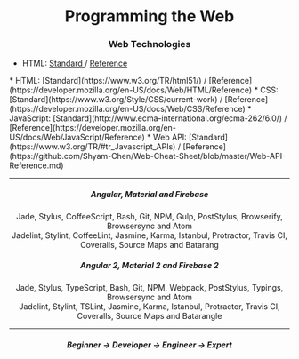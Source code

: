 <h1 align="center"> Programming the Web </h1>

<h3 align="center"> Web Technologies </h3>
<ul>
  <li>
    HTML: 
      <a href="https://www.w3.org/TR/html51/"> Standard </a> / 
      <a href="https://developer.mozilla.org/en-US/docs/Web/HTML/Reference"> Reference </a>
  </li>
</ul>
* HTML: [Standard](https://www.w3.org/TR/html51/) / [Reference](https://developer.mozilla.org/en-US/docs/Web/HTML/Reference)
* CSS: [Standard](https://www.w3.org/Style/CSS/current-work) / [Reference](https://developer.mozilla.org/en-US/docs/Web/CSS/Reference)
* JavaScript: [Standard](http://www.ecma-international.org/ecma-262/6.0/) / [Reference](https://developer.mozilla.org/en-US/docs/Web/JavaScript/Reference)
* Web API: [Standard](https://www.w3.org/TR/#tr_Javascript_APIs) / [Reference](https://github.com/Shyam-Chen/Web-Cheat-Sheet/blob/master/Web-API-Reference.md)

***

<div align="center">
  <h5> Angular, Material and Firebase </h5>
  <p>
    Jade, Stylus, CoffeeScript, Bash, Git, NPM, Gulp, PostStylus, Browserify, Browsersync and Atom<br>
    Jadelint, Stylint, CoffeeLint, Jasmine, Karma, Istanbul, Protractor, Travis CI, Coveralls, Source Maps and Batarang
  </p>
  <h5> Angular 2, Material 2 and Firebase 2 </h5>
  <p>
    Jade, Stylus, TypeScript, Bash, Git, NPM, Webpack, PostStylus, Typings, Browsersync and Atom<br>
    Jadelint, Stylint, TSLint, Jasmine, Karma, Istanbul, Protractor, Travis CI, Coveralls, Source Maps and Batarangle
  </p>
</div>

***

<h5 align="center"> Beginner → Developer → Engineer → Expert </h5>

